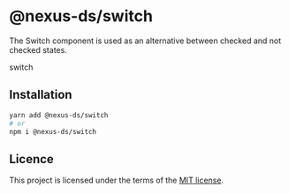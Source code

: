 # @nexus-ds/switch

The Switch component is used as an alternative between checked and not checked states.

switch

## Installation

```sh
yarn add @nexus-ds/switch
# or
npm i @nexus-ds/switch
```



## Licence

This project is licensed under the terms of the
[MIT license](https://github.com/NexusDesignSystem/nexus-ds/blob/main/LICENSE).
